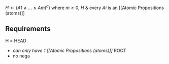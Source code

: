$H \leftarrow (A1\ \land \ ...\  \land \ Am)^a)$
where $m ≥ 0$, $H$ & every $Ai$ is an [[Atomic Propositions (atoms)]]
## Requirements
H = HEAD
- *can only have 1 [[Atomic Propositions (atoms)]]*
ROOT
- no nega